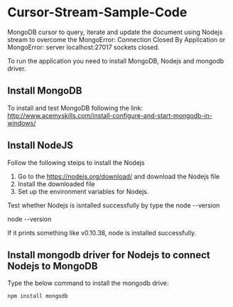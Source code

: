 # Cursor-Stream-Sample-Code
MongoDB cursor to query, iterate and update the document using Nodejs stream to overcome the MongoError: Connection Closed By Application or MongoError: server localhost:27017 sockets closed.

To run the application you need to install MongoDB, Nodejs and mongodb driver.

## Install MongoDB

To install and test MongoDB following the link:
 http://www.acemyskills.com/install-configure-and-start-mongodb-in-windows/

## Install NodeJS
Follow the following steips to install the Nodejs
1. Go to the https://nodejs.org/download/ and download the Nodejs file
2. Install the downloaded file
3. Set up the environment variables for Nodejs.

 
Test whether Nodejs is isntalled successfully by type the node --version

  node --version
  
  If it prints something like v0.10.38, node is installed successfully.

## Install mongodb driver for Nodejs to connect Nodejs to MongoDB

Type the below command to install the mongodb drive:

    npm install mongodb
    
    
    
